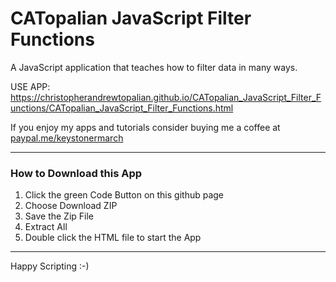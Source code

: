 # CATopalian JavaScript Filter Functions
A JavaScript application that teaches how to filter data in many ways.  

USE APP: https://christopherandrewtopalian.github.io/CATopalian_JavaScript_Filter_Functions/CATopalian_JavaScript_Filter_Functions.html

If you enjoy my apps and tutorials consider buying me a coffee at [paypal.me/keystonermarch](https://www.paypal.com/paypalme/keystonermarch)

---

### How to Download this App
1. Click the green Code Button on this github page
2. Choose Download ZIP
3. Save the Zip File
4. Extract All
5. Double click the HTML file to start the App

---

Happy Scripting :-)

